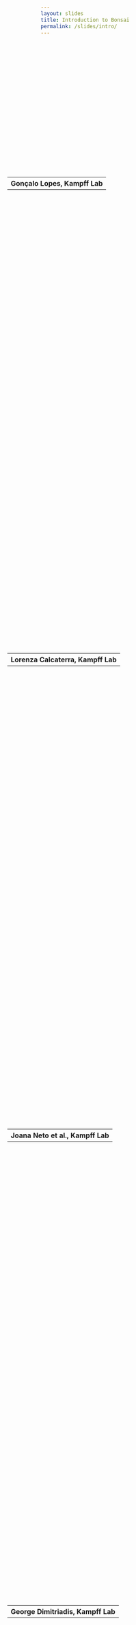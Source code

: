 ```yaml
---
layout: slides
title: Introduction to Bonsai
permalink: /slides/intro/
---
```


<section data-markdown data-separator="^\n---\n$" data-separator-vertical="^\n--\n$">
<script type="text/template">

![Bonsai](../../assets/images/bonsai-lettering.svg)

### Introduction to Bonsai
[neurogears.org/esc-2025](https://neurogears.org/esc-2025)
<table style="width: 100%;">
  <tr>
    <th style="vertical-align: middle; width: 40%; height: 100px; padding-left: 180px">
      <img alt="NeuroGEARS" src="../../assets/images/neurogears.svg"/>
    </th>
    <th style="vertical-align: middle; width: 40%; height: 100px; padding-left: 80px; align: right">
      <img alt="ESC" src="../../assets/images/esc.png"/>
    </th>
  </tr>
</table>

---

### Outline

* What is Bonsai?
* Hardware & Software Ecosystem
  * Harp
  * Open-Ephys
  * Fiber photometry, etc
  * DeepLabCut, SLEAP
  * ...

---

<!-- .element: data-transition="default none" -->
#### What is Bonsai?
![Reactive Programming](../../assets/images/bonsai-algebra-1.svg)
<!-- .element: class="fragment" data-fragment-index="1" -->

--

<!-- .element: data-transition="none" -->
#### What is Bonsai?
![Reactive Programming](../../assets/images/bonsai-algebra-2.svg)

--

<!-- .element: data-transition="none" -->
#### What is Bonsai?
![Reactive Programming](../../assets/images/bonsai-algebra.svg)

---

#### What is Bonsai?

![Bonsai](../../assets/images/bonsai-core.svg)

---

<!-- .element: data-transition="default none" -->
![Workflow](../../assets/images/graycam.svg)
<!-- .element: style="display: inline-block; vertical-align: middle;" -->
![Marble diagram](../../assets/images/graycam-marble.svg)
<!-- .element: class="fragment" style="display: inline-block; vertical-align: middle;" -->

--

<!-- .element: data-transition="default none" -->
![Workflow](../../assets/images/graycam.svg)
<!-- .element: style="display: inline-block; vertical-align: middle;" -->
![Marble diagram](../../assets/images/graycam-marble-effects.svg)
<!-- .element: style="display: inline-block; vertical-align: middle;" -->

--

<!-- .element: data-transition="default none" -->
![Workflow](../../assets/images/graycam.svg)
<!-- .element: style="display: inline-block; vertical-align: middle;" -->
![Marble diagram](../../assets/images/grayscaletransform.svg)
<!-- .element: style="display: inline-block; vertical-align: middle;" -->

--

<!-- .element: data-transition="default none" -->
![Workflow](../../assets/images/framepicker-key.svg)
<!-- .element: style="display: inline-block; vertical-align: middle;" -->
![Marble diagram](../../assets/images/framepicker-marblecanvas.svg)
<!-- .element: style="display: inline-block; vertical-align: middle;" -->

--

<!-- .element: data-transition="none" -->
![Workflow](../../assets/images/framepicker-sample.svg)
<!-- .element: style="display: inline-block; vertical-align: middle;" -->
![Marble diagram](../../assets/images/grayscalesample.svg)
<!-- .element: style="display: inline-block; vertical-align: middle;" -->

--

<!-- .element: data-transition="none" -->
![Workflow](../../assets/images/framepicker-saveimage.svg)
<!-- .element: style="display: inline-block; vertical-align: middle;" -->
![Marble diagram](../../assets/images/saveimage.svg)
<!-- .element: style="display: inline-block; vertical-align: middle;" -->

--

<!-- .element: data-transition="none" -->
![Workflow](../../assets/images/framepicker-saveimage.svg)
<!-- .element: style="display: inline-block; vertical-align: middle;" -->
![Marble diagram](../../assets/images/saveimagesink.svg)
<!-- .element: style="display: inline-block; vertical-align: middle;" -->

---

![Bonsai workflow editor](../../assets/images/editor.jpg)

---

![Bonsai Ecosystem](../../assets/images/bonsai-ecosystem.svg)

</script>
</section>

<!-- Raw HTML for embedded iframe backgrounds -->
<section data-background="#000000">
    <section data-background-iframe="https://www.youtube.com/embed/wwU6TzUJxNU?controls=0&amp;enablejsapi=1&amp;autoplay=1&amp;loop=1&amp;playlist=wwU6TzUJxNU&amp;showinfo=0&amp;rel=0&amp;html5=1">
      <table style="height: 20%; margin-top: 65%; margin-left: -78px;">
        <tr><th>Gonçalo Lopes, Kampff Lab</th></tr>
      </table>
    </section>
    <section data-background-iframe="https://www.youtube.com/embed/qXqAXgXJPmo?controls=0&amp;enablejsapi=1&amp;autoplay=1&amp;showinfo=0&amp;rel=0&amp;html5=1">
      <table style="height: 20%; margin-top: 65%; margin-left: -78px;">
        <tr><th>Lorenza Calcaterra, Kampff Lab</th></tr>
      </table>
    </section>
    <section data-background-iframe="https://www.youtube.com/embed/umUuOIxoKEw?controls=0&amp;enablejsapi=1&amp;autoplay=1&amp;loop=1&amp;playlist=umUuOIxoKEw&amp;showinfo=0&amp;rel=0&amp;html5=1">
      <table style="height: 20%; margin-top: 65%; margin-left: -78px;">
        <tr><th>Joana Neto et al., Kampff Lab</th></tr>
      </table>
    </section>
    <section data-background-iframe="https://www.youtube.com/embed/mJDV07ptQFk?start=40&amp;controls=0&amp;enablejsapi=1&amp;autoplay=1&amp;showinfo=0&amp;rel=0&amp;html5=1">
      <table style="height: 20%; margin-top: 65%; margin-left: -78px;">
        <tr><th>George Dimitriadis, Kampff Lab</th></tr>
      </table>
    </section>
</section>

<section data-markdown data-separator="^\n---\n$" data-separator-vertical="^\n--\n$">
<script type="text/template">

#### Hardware synchronized acquisition & control
![Harp-Bonsai](../../assets/images/bonsai-harp.svg)

[harp-tech.org](https://harp-tech.org/)

</script>
</section>

<section>
  <h4>Next generation open ephys</h4>
  <img src="../../assets/images/nextgen-ephys.png" alt="ONI - Open Neuro Interface" width="500px" />
  <iframe src="https://www.youtube.com/embed/8xC404aTSUo?controls=0&amp;enablejsapi=1&amp;autoplay=1&amp;loop=1&amp;playlist=8xC404aTSUo&amp;showinfo=0&amp;rel=0&amp;html5=1" width="400px" height="300px"></iframe>
  <a href="https://open-ephys.github.io/onix-docs/">open-ephys.github.io/onix-docs</a>
  <p>Jon Newman et al. @ Open-Ephys</p>
</section>

<section>
  <h4>Interactive visual environments</h4>
  <img src="../../assets/images/bonsai-bonvision.svg" alt="BonVision" />
  <img src="https://bonvision.github.io/assets/Images/Demos/DemoAR_v3.gif" width="50%" alt="Augmented Reality in BonVision" />
  <a href="https://bonvision.github.io/">bonvision.github.io</a>
  <p>Saleem Lab and Solomon Lab</p>
</section>

<!-- Raw HTML for embedded iframe backgrounds -->
<section>
  <h4>Real-time markerless pose estimation</h4>
  <img src="../../assets/images/bonsai-dlc.svg" alt="Bonsai-DeepLabCut" />
  <iframe src="https://www.youtube.com/embed/0aachcS0CUY?controls=0&amp;enablejsapi=1&amp;autoplay=1&amp;loop=1&amp;playlist=0aachcS0CUY&amp;showinfo=0&amp;rel=0&amp;html5=1" width="500px" height="300px"></iframe>
  <a href="https://github.com/bonsai-rx/deeplabcut/">github.com/bonsai-rx/deeplabcut</a>
  <p>Mathis et al., Nat Neurosci, 2018</p>
</section>

<section>
  <h4>Multi-animal pose and identity tracking</h4>
  <img src="../../assets/images/bonsai-sleap.svg" alt="Bonsai-SLEAP" />
  <iframe src="https://www.youtube.com/embed/e3NDNKh_OoM?controls=0&amp;enablejsapi=1&amp;autoplay=1&amp;loop=1&amp;playlist=e3NDNKh_OoM&amp;showinfo=0&amp;rel=0&amp;html5=1" width="500px" height="300px"></iframe>
  <a href="https://bonsai-rx.org/sleap/">bonsai-rx.org/sleap</a>
  <p>Pereira et al., Nat Methods, 2022</p>
</section>

<section>
  <h4>Intelligent experimentation</h4>
  <img src="../../assets/images/bonsai-ml.svg" alt="Bonsai-ML" />
  <a href="https://bonsai-rx.org/machinelearning/">bonsai-rx.org/machinelearning</a>
</section>

<section data-markdown data-separator="^\n---\n$" data-separator-vertical="^\n--\n$">
<script type="text/template">

![Bonsai](../../assets/images/bonsai-lettering.svg)

### Questions?
[neurogears.org/esc-2025](https://neurogears.org/esc-2025)
<table style="width: 100%;">
  <tr>
    <th style="vertical-align: middle; width: 40%; height: 100px; padding-left: 180px">
      <img alt="NeuroGEARS" src="../../assets/images/neurogears.svg"/>
    </th>
    <th style="vertical-align: middle; width: 40%; height: 100px; padding-left: 80px; align: right">
      <img alt="ESC" src="../../assets/images/esc.png"/>
    </th>
  </tr>
</table>

</script>
</section>